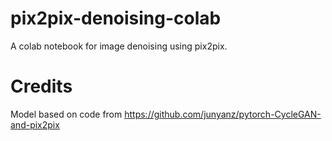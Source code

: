 # pix2pix-denoising-colab
A colab notebook for image denoising using pix2pix.

# Credits
Model based on code from https://github.com/junyanz/pytorch-CycleGAN-and-pix2pix
